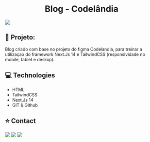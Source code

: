 <h1 align="center">Blog - Codelândia</h1>

<img src="/readme.png">

## 🔗 Projeto:

Blog criado com base no projeto do figma Codelandia, para treinar a utilizaçao do framework Next.Js 14 e TailwindCSS (responsividade no mobile, tablet e deskop).


## 💻 Technologies
 
- HTML
- TailwindCSS
- Next.Js 14
- GIT & Github

## ⭐ Contact

<div align="start"> 
  <a href="https://instagram.com/wictor_luciano" target="_blank"><img src="https://img.shields.io/badge/-Instagram-%23E4405F?style=for-the-badge&logo=instagram&logoColor=white" target="_blank"></a>
  <a href = "mailto:wluciano01@gmail.com"><img src="https://img.shields.io/badge/-Gmail-%23333?style=for-the-badge&logo=gmail&logoColor=white" target="_blank"></a>
  <a href="https://www.linkedin.com/in/wictor-luciano-32b54b157" target="_blank"><img src="https://img.shields.io/badge/-LinkedIn-%230077B5?style=for-the-badge&logo=linkedin&logoColor=white" target="_blank"></a> 
</div>